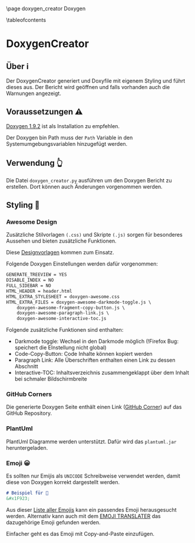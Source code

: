 \page doxygen_creator Doxygen

\tableofcontents

# DoxygenCreator

## Über ℹ️

Der DoxygenCreator generiert und Doxyfile mit eigenem Styling und führt dieses aus. Der Bericht wird geöffnen und falls vorhanden auch die Warnungen angezeigt.

## Voraussetzungen ⚠️

[Doxygen 1.9.2](https://sourceforge.net/projects/doxygen/files/rel-1.9.2/doxygen-1.9.2-setup.exe/download) ist als Installation zu empfehlen.

Der Doxygen bin Path muss der `Path` Variable in den Systemumgebungsvariablen hinzugefügt werden.

## Verwendung 👆️

Die Datei `doxygen_creator.py` ausführen um den Doxygen Bericht zu erstellen. Dort können auch Änderungen vorgenommen werden.

## Styling 👀

### Awesome Design

Zusätzliche Stilvorlagen `(.css)` und Skripte `(.js)` sorgen für besonderes Aussehen und bieten zusätzliche Funktionen.

Diese [Designvorlagen](https://jothepro.github.io/doxygen-awesome-css/) kommen zum Einsatz.

Folgende Doxygen Einstellungen werden dafür vorgenommen:

``` doxygen
GENERATE_TREEVIEW = YES
DISABLE_INDEX = NO
FULL_SIDEBAR = NO
HTML_HEADER = header.html
HTML_EXTRA_STYLESHEET = doxygen-awesome.css
HTML_EXTRA_FILES = doxygen-awesome-darkmode-toggle.js \
	doxygen-awesome-fragment-copy-button.js \
	doxygen-awesome-paragraph-link.js \
	doxygen-awesome-interactive-toc.js
```

Folgende zusätzliche Funktionen sind enthalten:

* Darkmode toggle: Wechsel in den Darkmode möglich (!Firefox Bug: speichert die EInstellung nicht global)
* Code-Copy-Button: Code Inhalte können kopiert werden
* Paragraph Link: Alle Überschriften enthalten einen Link zu dessen Abschnitt
* Interactive-TOC: Inhaltsverzeichnis zusammengeklappt über dem Inhalt bei schmaler Bildschirmbreite

### GitHub Corners

Die generierte Doxygen Seite enthält einen Link ([GitHub Corner](https://tholman.com/github-corners/)) auf das GitHub Repository.

### PlantUml

PlantUml Diagramme werden unterstützt. Dafür wird das `plantuml.jar` heruntergeladen.

### Emoji 😀

Es sollten nur Emijis als `UNICODE` Schreibweise verwendet werden, damit diese von Doxygen korrekt dargestellt werden.

``` markdown
# Beispiel für 🤣
&#x1F923;
```

Aus dieser [Liste aller Emojis](https://getemoji.com/) kann ein passendes Emoji herausgesucht werden. Alternativ kann auch mit dem [EMOJI TRANSLATER](https://emojitranslate.com/) das dazugehörige Emoji gefunden werden.

Einfacher geht es das Emoji mit Copy-and-Paste einzufügen.
